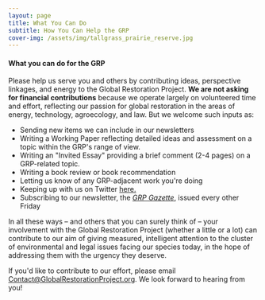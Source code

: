 ```yaml
---
layout: page
title: What You Can Do
subtitle: How You Can Help the GRP
cover-img: /assets/img/tallgrass_prairie_reserve.jpg
---
```


#### What you can do for the GRP

Please help us serve you and others by contributing ideas, perspective linkages, and energy to the Global Restoration Project.  **We are not asking for financial contributions** because we operate largely on volunteered time and effort, reflecting our passion for global restoration in the areas of energy, technology, agroecology, and law. But we welcome such inputs as: 
* Sending new items we can include in our newsletters
* Writing a Working Paper reflecting detailed ideas and assessment on a topic within the GRP's range of view.
* Writing an "Invited Essay" providing a brief comment (2-4 pages) on a GRP-related topic.
* Writing a book review or book recommendation
* Letting us know of any GRP-adjacent work you're doing
* Keeping up with us on Twitter [here.](https://twitter.com/JohnWarrenHead)
* Subscribing to our newsletter, the [*GRP Gazette*](https://globalrestorationproject.substack.com/), issued every other Friday

In all these ways – and others that you can surely think of – your involvement with the Global Restoration Project (whether a little or a lot) can contribute to our aim of giving 
measured, intelligent attention to the cluster of environmental and legal issues facing our species today, in the hope of addressing them with the urgency they deserve.

If you'd like to contribute to our effort, please email Contact@GlobalRestorationProject.org.  We look forward to hearing from you!



